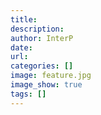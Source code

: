 ```yaml
---
title: 
description: 
author: InterP
date: 
url: 
categories: []
image: feature.jpg
image_show: true
tags: []
---
```

